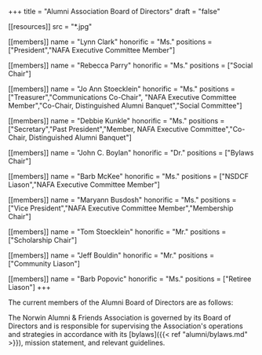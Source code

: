 +++
title = "Alumni Association Board of Directors"
draft = "false"

[[resources]]
  src  = "*.jpg"

[[members]]
  name      = "Lynn Clark"
  honorific = "Ms."
  positions = ["President","NAFA Executive Committee Member"]

[[members]]
  name      = "Rebecca Parry"
  honorific = "Ms."
  positions = ["Social Chair"]

[[members]]
  name      = "Jo Ann Stoecklein"
  honorific = "Ms."
  positions = ["Treasurer","Communications Co-Chair", "NAFA Executive Committee Member","Co-Chair, Distinguished Alumni Banquet","Social Committee"]

[[members]]
  name      = "Debbie Kunkle"
  honorific = "Ms."
  positions = ["Secretary","Past President","Member, NAFA Executive Committee","Co-Chair, Distinguished Alumni Banquet"]

[[members]]
  name      = "John C. Boylan"
  honorific = "Dr."
  positions = ["Bylaws Chair"]
  
[[members]]
  name      = "Barb McKee"
  honorific = "Ms."
  positions = ["NSDCF Liason","NAFA Executive Committee Member"]

[[members]]
  name      = "Maryann Busdosh"
  honorific = "Ms."
  positions = ["Vice President","NAFA Executive Committee Member","Membership Chair"]

[[members]]
  name      = "Tom Stoecklein"
  honorific = "Mr."
  positions = ["Scholarship Chair"]

[[members]]
  name      = "Jeff Bouldin"
  honorific = "Mr."
  positions = ["Community Liason"]

[[members]]
  name      = "Barb Popovic"
  honorific = "Ms."
  positions = ["Retiree Liason"]
+++

The current members of the Alumni Board of Directors are as follows:

The Norwin Alumni & Friends Association is governed by its Board of Directors and is responsible for supervising the Association's operations and strategies in accordance with its [bylaws]({{< ref "alumni/bylaws.md" >}}), mission statement, and relevant guidelines.
